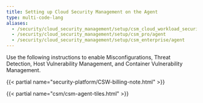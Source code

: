 ```yaml
---
title: Setting up Cloud Security Management on the Agent
type: multi-code-lang
aliases:
  - /security/cloud_security_management/setup/csm_cloud_workload_security/agent
  - /security/cloud_security_management/setup/csm_pro/agent
  - /security/cloud_security_management/setup/csm_enterprise/agent
---
```


Use the following instructions to enable Misconfigurations, Threat Detection, Host Vulnerability Management, and Container Vulnerability Management.

{{< partial name="security-platform/CSW-billing-note.html" >}}

{{< partial name="csm/csm-agent-tiles.html" >}}